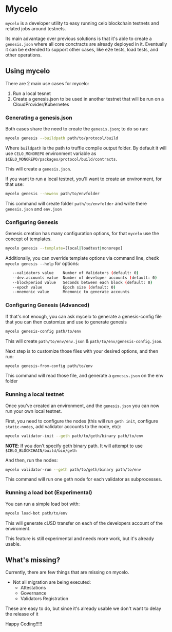 
# Mycelo

`mycelo` is a developer utility to easy running celo blockchain testnets and related jobs around testnets.

Its main advantage over previous solutions is that it's able to create a `genesis.json` where all core conctracts are already deployed in it. Eventually it can be extended to support other cases, like e2e tests, load tests, and other operations.

## Using mycelo

There are 2 main use cases for mycelo:

 1. Run a local tesnet
 2. Create a genesis.json to be used in another testnet that will be run on a CloudProvider/Kubernetes

### Generating a genesis.json

Both cases share the need to create the `genesis.json`; to do so run:

```bash
mycelo genesis --buildpath path/to/protocol/build
```

Where `buildpath` is the path to truffle compile output folder. By default it will use `CELO_MONOREPO` environment variable as `$CELO_MONOREPO/packages/protocol/build/contracts`.

This will create a `genesis.json`.

If you want to run a local testnet, you'll want to create an environment, for that use:

```bash
mycelo genesis --newenv path/to/envfolder
```

This command will create folder `path/to/envfolder` and write there `genesis.json` and `env.json`

### Configuring Genesis

Genesis creation has many configuration options, for that `mycelo` use the concept of templates.

```bash
mycelo genesis --template=[local|loadtest|monorepo]
```

Additionally, you can override template options via command line, chedk `mycelo genesis --help` for options:

```bash
   --validators value    Number of Validators (default: 0)
   --dev.accounts value  Number of developer accounts (default: 0)
   --blockperiod value   Seconds between each block (default: 0)
   --epoch value         Epoch size (default: 0)
   --mnemonic value      Mnemonic to generate accounts
```

### Configuring Genesis (Advanced)

If that's not enough, you can ask mycelo to generate a genesis-config file that you can then customize and use to generate genesis

```bash
mycelo genesis-config path/to/env
```

This will create `path/to/env/env.json` & `path/to/env/genesis-config.json`.

Next step is to customize those files with your desired options, and then run:

```bash
mycelo genesis-from-config path/to/env
```

This command will read those file, and generate a `genesis.json` on the env folder


### Running a local testnet

Once you've created an environment, and the `genesis.json` you can now run your own local testnet.

First, you need to configure the nodes (this will run `geth init`, configure `static-nodes`, add validator accounts to the node, etc):

```bash
mycelo validator-init --geth path/to/geth/binary path/to/env
```

**NOTE**: If you don't specify geth binary path. It will attempt to use `$CELO_BLOCKCHAIN/build/bin/geth`


And then, run the nodes:

```bash
mycelo validator-run --geth path/to/geth/binary path/to/env
```

This command will run one geth node for each validator as subprocesses.


### Running a load bot (Experimental)

You can run a simple load bot with:

```bash
mycelo load-bot path/to/env
```

This will generate cUSD transfer on each of the developers account of the enviroment.

This feature is still experimental and needs more work, but it's already usable.


## What's missing?

Currently, there are few things that are missing on mycelo.

  * Not all migration are being executed:
    * Attestations
    * Governance
    * Validators Registration

These are easy to do, but since it's already usable we don't want to delay the release of it

Happy Coding!!!!!




